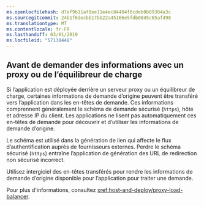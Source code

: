 ```yaml
---
ms.openlocfilehash: d7ef9b11af8ee11e4ec84404f8cdeb0b89384a3c
ms.sourcegitcommit: 24b1f6decbb17bb22a45166e5fdb0845c65af498
ms.translationtype: MT
ms.contentlocale: fr-FR
ms.lasthandoff: 03/01/2019
ms.locfileid: "57130448"
---
```

## <a name="forward-request-information-with-a-proxy-or-load-balancer"></a>Avant de demander des informations avec un proxy ou de l’équilibreur de charge

Si l’application est déployée derrière un serveur proxy ou un équilibreur de charge, certaines informations de demande d’origine peuvent être transféré vers l’application dans les en-têtes de demande. Ces informations comprennent généralement le schéma de demande sécurisé (`https`), hôte et adresse IP du client. Les applications ne lisent pas automatiquement ces en-têtes de demande pour découvrir et d’utiliser les informations de demande d’origine.

Le schéma est utilisé dans la génération de lien qui affecte le flux d’authentification auprès de fournisseurs externes. Perdre le schéma sécurisé (`https`) entraîne l’application de génération des URL de redirection non sécurisé incorrect.

Utilisez intergiciel des en-têtes transférés pour rendre les informations de demande d’origine disponible pour l’application pour traiter une demande.

Pour plus d'informations, consultez <xref:host-and-deploy/proxy-load-balancer>.
